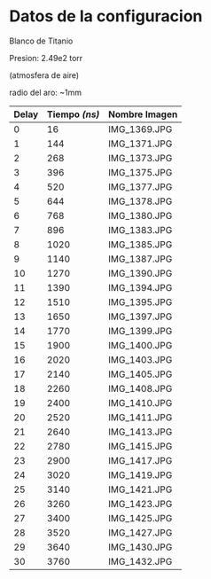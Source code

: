 # Datos de la configuracion

Blanco de Titanio

Presion: 2.49e2 torr

(atmosfera de aire)

radio del aro: ~1mm

| Delay | Tiempo _(ns)_ | Nombre Imagen |
| --- | --- | --- |
| 0 | 16 | IMG_1369.JPG |
| 1 | 144 | IMG_1371.JPG |
| 2 | 268 | IMG_1373.JPG |
| 3 | 396 | IMG_1375.JPG |
| 4 | 520 | IMG_1377.JPG |
| 5 | 644 | IMG_1378.JPG |
| 6 | 768 | IMG_1380.JPG |
| 7 | 896 | IMG_1383.JPG |
| 8 | 1020 | IMG_1385.JPG |
| 9 | 1140 | IMG_1387.JPG |
| 10 | 1270 | IMG_1390.JPG |
| 11 | 1390 | IMG_1394.JPG |
| 12 | 1510 | IMG_1395.JPG |
| 13 | 1650 | IMG_1397.JPG |
| 14 | 1770 | IMG_1399.JPG |
| 15 | 1900 | IMG_1400.JPG |
| 16 | 2020 | IMG_1403.JPG |
| 17 | 2140 | IMG_1405.JPG |
| 18 | 2260 | IMG_1408.JPG |
| 19 | 2400 | IMG_1410.JPG |
| 20 | 2520 | IMG_1411.JPG |
| 21 | 2640 | IMG_1413.JPG |
| 22 | 2780 | IMG_1415.JPG |
| 23 | 2900 | IMG_1417.JPG |
| 24 | 3020 | IMG_1419.JPG |
| 25 | 3140 | IMG_1421.JPG |
| 26 | 3260 | IMG_1423.JPG |
| 27 | 3400 | IMG_1425.JPG |
| 28 | 3520 | IMG_1427.JPG |
| 29 | 3640 | IMG_1430.JPG |
| 30 | 3760 | IMG_1432.JPG |

